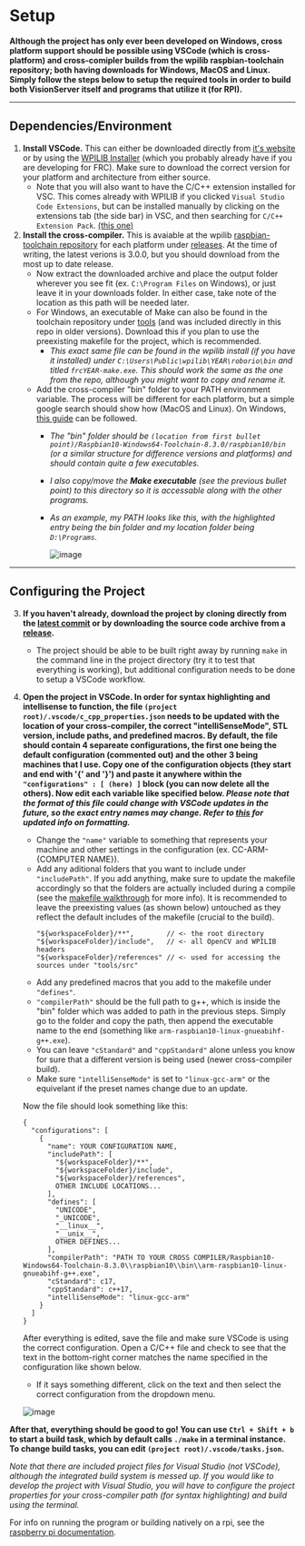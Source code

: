 # Setup
__Although the project has only ever been developed on Windows, cross platform support should be possible using VSCode (which is cross-platform) and cross-comipler builds from the wpilib raspbian-toolchain repository; both having downloads for Windows, MacOS and Linux. Simply follow the steps below to setup the required tools in order to build both VisionServer itself and programs that utilize it (for RPI).__

---
## Dependencies/Environment
1. __Install VSCode.__ This can either be downloaded directly from [it's website](https://code.visualstudio.com/) or by using the [WPILIB Installer](https://docs.wpilib.org/en/stable/docs/zero-to-robot/step-2/wpilib-setup.html) (which you probably already have if you are developing for FRC). Make sure to download the correct version for your platform and architecture from either source. 
    - Note that you will also want to have the C/C++ extension installed for VSC. This comes already with WPILIB if you clicked `Visual Studio Code Extensions`, but can be installed manually by clicking on the extensions tab (the side bar) in VSC, and then searching for `C/C++ Extension Pack`. [(this one)](https://marketplace.visualstudio.com/items?itemName=ms-vscode.cpptools-extension-pack)
2. __Install the cross-compiler.__ This is avaiable at the wpilib [raspbian-toolchain repository](https://github.com/wpilibsuite/raspbian-toolchain) for each platform under [releases](https://github.com/wpilibsuite/raspbian-toolchain/releases). At the time of writing, the latest verions is 3.0.0, but you should download from the most up to date release. 
    - Now extract the downloaded archive and place the output folder wherever you see fit (ex. `C:\Program Files` on Windows), or just leave it in your downloads folder. In either case, take note of the location as this path will be needed later. 
    - For Windows, an executable of Make can also be found in the toolchain repository under [tools](https://github.com/wpilibsuite/raspbian-toolchain/tree/main/tools) (and was included directly in this repo in older versions). Download this if you plan to use the preexisting makefile for the project, which is recommended. 
      - *This exact same file can be found in the wpilib install (if you have it installed) under `C:\Users\Public\wpilib\YEAR\roborio\bin` and titled `frcYEAR-make.exe`. This should work the same as the one from the repo, although you might want to copy and rename it.*
    - Add the cross-compiler "bin" folder to your PATH environment variable. The process will be different for each platform, but a simple google search should show how (MacOS and Linux). On Windows, [this guide](https://www.architectryan.com/2018/03/17/add-to-the-path-on-windows-10/) can be followed. 
      - *The "bin" folder should be `(location from first bullet point)/Raspbian10-Windows64-Toolchain-8.3.0/raspbian10/bin` (or a similar structure for difference versions and platforms) and should contain quite a few executables.*
      - *I also copy/move the __Make executable__ (see the previous bullet point) to this directory so it is accessable along with the other programs.*
      - *As an example, my PATH looks like this, with the highlighted entry being the bin folder and my location folder being `D:\Programs`.*

        ![image](https://user-images.githubusercontent.com/60528506/147836117-fec75d6f-2871-46fa-9e10-3c21a7b73024.png)

---
## Configuring the Project
3. __If you haven't already, download the project by cloning directly from the [latest commit](https://github.com/FRC3407/VisionServer) or by downloading the source code archive from a [release](https://github.com/FRC3407/VisionServer/releases).__
    - The project should be able to be built right away by running `make` in the command line in the project directory (try it to test that everything is working), but additional configuration needs to be done to setup a VSCode workflow. 
4. __Open the project in VSCode. In order for syntax highlighting and intellisense to function, the file `(project root)/.vscode/c_cpp_properties.json` needs to be updated with the location of your cross-compiler, the correct "intelliSenseMode", STL version, include paths, and predefined macros. By default, the file should contain 4 separeate configurations, the first one being the default configuration (commented out) and the other 3 being machines that I use. Copy one of the configuration objects (they start and end with '{' and '}') and paste it anywhere within the `"configurations" : [ (here) ]` block (you can now delete all the others). Now edit each variable like specified below. *Please note that the format of this file could change with VSCode updates in the future, so the exact entry names may change. Refer to [this](https://code.visualstudio.com/docs/cpp/c-cpp-properties-schema-reference) for updated info on formatting.*__ 
    - Change the `"name"` variable to something that represents your machine and other settings in the configuration (ex. CC-ARM-{COMPUTER NAME}). 
    - Add any aditional folders that you want to include under `"includePath"`. If you add anything, make sure to update the makefile accordingly so that the folders are actually included during a compile (see the [makefile walkthrough]() for more info). It is recommended to leave the preexisting values (as shown below) untouched as they reflect the default includes of the makefile (crucial to the build).
      ```
      "${workspaceFolder}/**",        // <- the root directory
      "${workspaceFolder}/include",   // <- all OpenCV and WPILIB headers
      "${workspaceFolder}/references" // <- used for accessing the sources under "tools/src"
      ```
    - Add any predefined macros that you add to the makefile under `"defines"`. 
    - `"compilerPath"` should be the full path to g++, which is inside the "bin" folder which was added to path in the previous steps. Simply go to the folder and copy the path, then append the executable name to the end (something like `arm-raspbian10-linux-gnueabihf-g++.exe`). 
    - You can leave `"cStandard"` and `"cppStandard"` alone unless you know for sure that a different version is being used (newer cross-compiler build). 
    - Make sure `"intelliSenseMode"` is set to `"linux-gcc-arm"` or the equivelant if the preset names change due to an update. 

    Now the file should look something like this:
    ```
    {
      "configurations": [
        {
          "name": YOUR CONFIGURATION NAME,
          "includePath": [
            "${workspaceFolder}/**",
            "${workspaceFolder}/include",
            "${workspaceFolder}/references",
            OTHER INCLUDE LOCATIONS...
          ],
          "defines": [
            "UNICODE",
            "_UNICODE",
            "__linux__",
            "__unix__",
            OTHER DEFINES...
          ],
          "compilerPath": "PATH TO YOUR CROSS COMPILER/Raspbian10-Windows64-Toolchain-8.3.0\\raspbian10\\bin\\arm-raspbian10-linux-gnueabihf-g++.exe",
          "cStandard": c17,
          "cppStandard": c++17,
          "intelliSenseMode": "linux-gcc-arm"
        }
      ]
    }
    ```
    
    After everything is edited, save the file and make sure VSCode is using the correct configuration. Open a C/C++ file and check to see that the text in the bottom-right corner matches the name specified in the configuration like shown below. 
    - If it says something different, click on the text and then select the correct configuration from the dropdown menu. 
    
    ![image](https://user-images.githubusercontent.com/60528506/147838053-0760cef5-66f0-46e1-a907-cb59fa9349bd.png)

__After that, everything should be good to go! You can use `Ctrl + Shift + b` to start a build task, which by default calls `./make` in a terminal instance. To change build tasks, you can edit `(project root)/.vscode/tasks.json`.__

*Note that there are included project files for Visual Studio (not VSCode), although the integrated build system is messed up. If you would like to develop the project with Visual Studio, you will have to configure the project properties for your cross-compiler path (for syntax highlighting) and build using the terminal.*

For info on running the program or building natively on a rpi, see the [raspberry pi documentation](). 